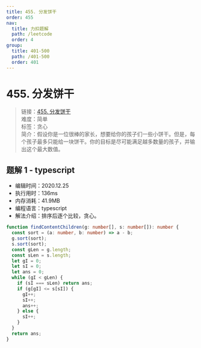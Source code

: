 ```yaml
---
title: 455. 分发饼干
order: 455
nav:
  title: 力扣题解
  path: /leetcode
  order: 4
group:
  title: 401-500
  path: /401-500
  order: 401
---
```


# 455. 分发饼干

> 链接：[455. 分发饼干](https://leetcode-cn.com/problems/assign-cookies/)  
> 难度：简单  
> 标签：贪心  
> 简介：假设你是一位很棒的家长，想要给你的孩子们一些小饼干。但是，每个孩子最多只能给一块饼干。你的目标是尽可能满足越多数量的孩子，并输出这个最大数值。

## 题解 1 - typescript

- 编辑时间：2020.12.25
- 执行用时：136ms
- 内存消耗：41.9MB
- 编程语言：typescript
- 解法介绍：排序后逐个比较，贪心。

```typescript
function findContentChildren(g: number[], s: number[]): number {
  const sort = (a: number, b: number) => a - b;
  g.sort(sort);
  s.sort(sort);
  const gLen = g.length;
  const sLen = s.length;
  let gI = 0;
  let sI = 0;
  let ans = 0;
  while (gI < gLen) {
    if (sI === sLen) return ans;
    if (g[gI] <= s[sI]) {
      gI++;
      sI++;
      ans++;
    } else {
      sI++;
    }
  }
  return ans;
}
```
